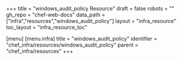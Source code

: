 +++
title = "windows_audit_policy Resource"
draft = false
robots = ""
gh_repo = "chef-web-docs"
data_path = ["infra","resources","windows_audit_policy"]
layout = "infra_resource"
toc_layout = "infra_resource_toc"

[menu]
  [menu.infra]
    title = "windows_audit_policy"
    identifier = "chef_infra/resources/windows_audit_policy"
    parent = "chef_infra/resources"
+++

<!-- The contents of this page are automatically generated from the windows_audit_policy.yaml file in the data directory. -->
<!-- To suggest a change, edit the https://github.com/chef/chef/blob/master/lib/chef/resource/windows_audit_policy.rb file
      and submit a pull request to the https://github.com/chef/chef repository. -->
